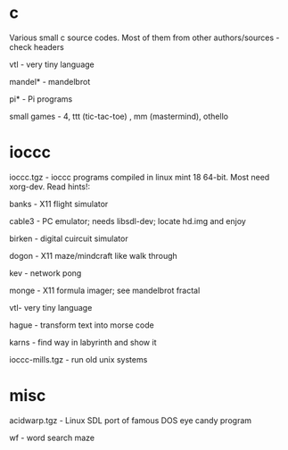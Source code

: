 # c

Various small c source codes. Most of them from other authors/sources - check headers

vtl - very tiny language

mandel* - mandelbrot

pi* - Pi programs

small games - 4, ttt (tic-tac-toe) , mm (mastermind), othello

# ioccc

ioccc.tgz - ioccc programs compiled in linux mint 18 64-bit. Most need xorg-dev. Read hints!:

banks - X11 flight simulator

cable3 - PC emulator; needs libsdl-dev; locate hd.img and enjoy

birken - digital cuircuit simulator

dogon - X11 maze/mindcraft like walk through

kev - network pong

monge - X11 formula imager; see mandelbrot fractal

vtl- very tiny language

hague - transform text into morse code

karns - find way in labyrinth and show it

ioccc-mills.tgz - run old unix systems

# misc

acidwarp.tgz - Linux SDL port of famous DOS eye candy program

wf - word search maze

